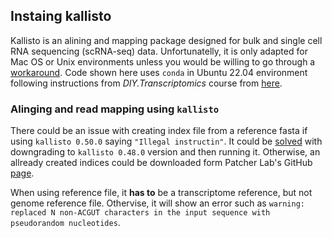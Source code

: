 ## Instaing kallisto

Kallisto is an alining and mapping package designed for bulk and single cell RNA sequencing (scRNA-seq) data. Unfortunatelly, it is only adapted for Mac OS or Unix environments unless you would be willing to go through a [workaround](https://protocols.hostmicrobe.org/conda). Code shown here uses `conda` in Ubuntu 22.04 environment following instructions from _DIY.Transcriptomics_ course from [here](https://diytranscriptomics.com/).

### Alinging and read mapping using `kallisto`

There could be an issue with creating index file from a reference fasta if using `kallisto 0.50.0` saying `"Illegal instructin"`. It could be [solved](https://github.com/bioconda/bioconda-recipes/issues/42633) with downgrading to `kallisto 0.48.0` version and then running it. Otherwise, an allready created indices could be downloaded form Patcher Lab's GitHub [page](https://github.com/pachterlab/kallisto-transcriptome-indices/releases).

When using reference file, it **has to** be a transcriptome reference, but not genome reference file. Othervise, it will show an error such as `warning: replaced N non-ACGUT characters in the input sequence with pseudorandom nucleotides`.
